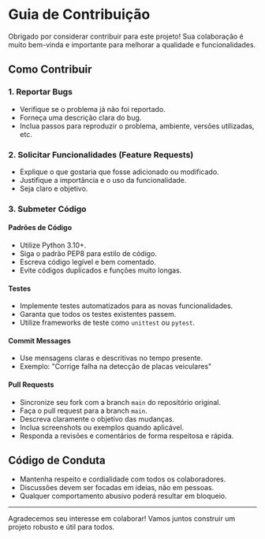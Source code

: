 # Guia de Contribuição

Obrigado por considerar contribuir para este projeto! Sua colaboração é muito bem-vinda e importante para melhorar a qualidade e funcionalidades.

## Como Contribuir

### 1. Reportar Bugs
- Verifique se o problema já não foi reportado.
- Forneça uma descrição clara do bug.
- Inclua passos para reproduzir o problema, ambiente, versões utilizadas, etc.

### 2. Solicitar Funcionalidades (Feature Requests)
- Explique o que gostaria que fosse adicionado ou modificado.
- Justifique a importância e o uso da funcionalidade.
- Seja claro e objetivo.

### 3. Submeter Código

#### Padrões de Código
- Utilize Python 3.10+.
- Siga o padrão PEP8 para estilo de código.
- Escreva código legível e bem comentado.
- Evite códigos duplicados e funções muito longas.

#### Testes
- Implemente testes automatizados para as novas funcionalidades.
- Garanta que todos os testes existentes passem.
- Utilize frameworks de teste como `unittest` ou `pytest`.

#### Commit Messages
- Use mensagens claras e descritivas no tempo presente.
- Exemplo: "Corrige falha na detecção de placas veiculares"

#### Pull Requests
- Sincronize seu fork com a branch `main` do repositório original.
- Faça o pull request para a branch `main`.
- Descreva claramente o objetivo das mudanças.
- Inclua screenshots ou exemplos quando aplicável.
- Responda a revisões e comentários de forma respeitosa e rápida.

## Código de Conduta
- Mantenha respeito e cordialidade com todos os colaboradores.
- Discussões devem ser focadas em ideias, não em pessoas.
- Qualquer comportamento abusivo poderá resultar em bloqueio.

---

Agradecemos seu interesse em colaborar! Vamos juntos construir um projeto robusto e útil para todos.
